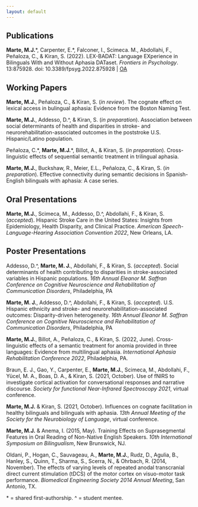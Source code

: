 ```yaml
---
layout: default
---
```

## Publications
**Marte, M.J.**\*, Carpenter, E.\*, Falconer, I., Scimeca. M., Abdollahi, F., Peñaloza, C., & Kiran, S. (2022). LEX-BADAT: Language EXperience in Bilinguals With and Without Aphasia DATaset. _Frontiers in Psychology_. 13:875928. doi: 10.3389/fpsyg.2022.875928 | [OA](https://www.frontiersin.org/articles/10.3389/fpsyg.2022.875928/full)

## Working Papers
**Marte, M.J.**, Peñaloza, C., & Kiran, S. (_in review_). The cognate effect on lexical access in bulingual aphasia: Evidence from the Boston Naming Test.

**Marte, M.J.**, Addesso, D.^, & Kiran, S. (_in preparation_). Association between social determinants of health and disparities in stroke- and neurorehabilitation-associated outcomes in the poststroke U.S. Hispanic/Latino population.

Peñaloza, C.\*, **Marte, M.J.**\*, Billot, A., & Kiran, S. (_in preparation_). Cross-linguistic effects of sequential semantic treatment in trilingual aphasia.

**Marte, M.J.**, Buckshaw, R., Meier, E.L., Peñaloza, C., & Kiran, S. (_in preparation_). Effective connectivity during semantic decisions in Spanish-English bilinguals with aphasia: A case series.

## Oral Presentations
**Marte, M.J.**, Scimeca, M., Addesso, D.^, Abdollahi, F., & Kiran, S. (_accepted_). Hispanic Stroke Care in the United States: Insights from Epidemiology, Health Disparity, and Clinical Practice. _American Speech-Language-Hearing Association Convention 2022_, New Orleans, LA.

## Poster Presentations 
Addesso, D.^, **Marte, M. J.**, Abdollahi, F., & Kiran, S. (_accepted_). Social determinants of health contributing to disparities in stroke-associated variables in Hispanic populations. _16th Annual Eleanor M. Saffran Conference on Cognitive Neuroscience and Rehabilitation of Communication Disorders_, Philadelphia, PA

**Marte, M. J.**, Addesso, D.^, Abdollahi, F., & Kiran, S. (_accepted_). U.S. Hispanic ethnicity and stroke- and neurorehabilitation-associated outcomes: Disparity-driven heterogeneity. _16th Annual Eleanor M. Saffran Conference on Cognitive Neuroscience and Rehabilitation of Communication Disorders_, Philadelphia, PA

**Marte, M.J.**, Billot, A., Peñaloza, C., & Kiran, S. (2022, June). Cross-linguistic effects of a semantic treatment for anomia provided in three languages: Evidence from multilingual aphasia. _International Aphasia Rehabilitation Conference 2022_, Philadelphia, PA.

Braun, E. J., Gao, Y., Carpenter, E., **Marte, M.J.**, Scimeca, M., Abdollahi, F., Yücel, M. A., Boas, D. A., \& Kiran, S. (2021, October). Use of fNIRS to investigate cortical activation for conversational responses and narrative discourse. _Society for functional Near-Infrared Spectroscopy 2021_, virtual conference.

**Marte, M.J.** & Kiran, S. (2021, October). Influences on cognate facilitation in healthy bilinguals and bilinguals with aphasia. _13th Annual Meeting of the Society for the Neurobiology of Language_, virtual conference.

**Marte, M.J.** & Anema, I. (2015, May). Training Effects on Suprasegmental Features in Oral Reading of Non-Native English Speakers. _10th International Symposium on Bilingualism_, New Brunswick, NJ.  

Oldani, P., Hogan, C., Sauvageau, A., **Marte, M.J.**, Rudz, D., Agulia, B., Hanley, S., Quinn, T., Sharma, S., Scerra, N., & Ohrbach, R. (2014, November). The effects of varying levels of repeated anodal transcranial direct current stimulation (tDCS) of the motor cortex on visuo-motor task performance. _Biomedical Engineering Society 2014 Annual Meeting_, San Antonio, TX.

\* = shared first-authorship.
^ = student mentee. 
